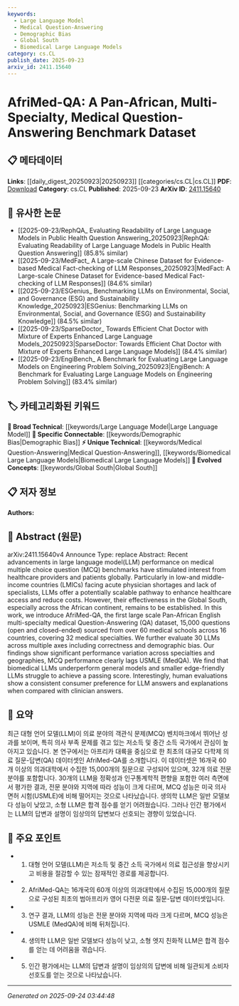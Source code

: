 ```yaml
---
keywords:
  - Large Language Model
  - Medical Question-Answering
  - Demographic Bias
  - Global South
  - Biomedical Large Language Models
category: cs.CL
publish_date: 2025-09-23
arxiv_id: 2411.15640
---
```


<!-- KEYWORD_LINKING_METADATA:
{
  "processed_timestamp": "2025-09-24T03:44:48.680871",
  "vocabulary_version": "1.0",
  "selected_keywords": [
    "Large Language Model",
    "Medical Question-Answering",
    "Demographic Bias",
    "Global South",
    "Biomedical Large Language Models"
  ],
  "rejected_keywords": [],
  "similarity_scores": {
    "Large Language Model": 0.85,
    "Medical Question-Answering": 0.78,
    "Demographic Bias": 0.8,
    "Global South": 0.7,
    "Biomedical Large Language Models": 0.75
  },
  "extraction_method": "AI_prompt_based",
  "budget_applied": true,
  "candidates_json": {
    "candidates": [
      {
        "surface": "Large Language Model",
        "canonical": "Large Language Model",
        "aliases": [
          "LLM"
        ],
        "category": "broad_technical",
        "rationale": "Central to the dataset's evaluation, linking to advancements in AI.",
        "novelty_score": 0.3,
        "connectivity_score": 0.9,
        "specificity_score": 0.65,
        "link_intent_score": 0.85
      },
      {
        "surface": "Medical Question-Answering",
        "canonical": "Medical Question-Answering",
        "aliases": [
          "Medical QA"
        ],
        "category": "unique_technical",
        "rationale": "Focus of the dataset, providing a unique link to medical AI applications.",
        "novelty_score": 0.75,
        "connectivity_score": 0.7,
        "specificity_score": 0.8,
        "link_intent_score": 0.78
      },
      {
        "surface": "Demographic Bias",
        "canonical": "Demographic Bias",
        "aliases": [],
        "category": "specific_connectable",
        "rationale": "Relevant for understanding biases in AI models, crucial for ethical AI discussions.",
        "novelty_score": 0.55,
        "connectivity_score": 0.85,
        "specificity_score": 0.7,
        "link_intent_score": 0.8
      },
      {
        "surface": "Global South",
        "canonical": "Global South",
        "aliases": [],
        "category": "evolved_concepts",
        "rationale": "Important for contextualizing the geographical focus of the dataset.",
        "novelty_score": 0.6,
        "connectivity_score": 0.65,
        "specificity_score": 0.75,
        "link_intent_score": 0.7
      },
      {
        "surface": "Biomedical LLMs",
        "canonical": "Biomedical Large Language Models",
        "aliases": [
          "Biomedical LLMs"
        ],
        "category": "unique_technical",
        "rationale": "Specifically evaluated in the study, highlighting a niche application of LLMs.",
        "novelty_score": 0.7,
        "connectivity_score": 0.6,
        "specificity_score": 0.85,
        "link_intent_score": 0.75
      }
    ],
    "ban_list_suggestions": [
      "performance variation",
      "consumer preference"
    ]
  },
  "decisions": [
    {
      "candidate_surface": "Large Language Model",
      "resolved_canonical": "Large Language Model",
      "decision": "linked",
      "scores": {
        "novelty": 0.3,
        "connectivity": 0.9,
        "specificity": 0.65,
        "link_intent": 0.85
      }
    },
    {
      "candidate_surface": "Medical Question-Answering",
      "resolved_canonical": "Medical Question-Answering",
      "decision": "linked",
      "scores": {
        "novelty": 0.75,
        "connectivity": 0.7,
        "specificity": 0.8,
        "link_intent": 0.78
      }
    },
    {
      "candidate_surface": "Demographic Bias",
      "resolved_canonical": "Demographic Bias",
      "decision": "linked",
      "scores": {
        "novelty": 0.55,
        "connectivity": 0.85,
        "specificity": 0.7,
        "link_intent": 0.8
      }
    },
    {
      "candidate_surface": "Global South",
      "resolved_canonical": "Global South",
      "decision": "linked",
      "scores": {
        "novelty": 0.6,
        "connectivity": 0.65,
        "specificity": 0.75,
        "link_intent": 0.7
      }
    },
    {
      "candidate_surface": "Biomedical LLMs",
      "resolved_canonical": "Biomedical Large Language Models",
      "decision": "linked",
      "scores": {
        "novelty": 0.7,
        "connectivity": 0.6,
        "specificity": 0.85,
        "link_intent": 0.75
      }
    }
  ]
}
-->

# AfriMed-QA: A Pan-African, Multi-Specialty, Medical Question-Answering Benchmark Dataset

## 📋 메타데이터

**Links**: [[daily_digest_20250923|20250923]] [[categories/cs.CL|cs.CL]]
**PDF**: [Download](https://arxiv.org/pdf/2411.15640.pdf)
**Category**: cs.CL
**Published**: 2025-09-23
**ArXiv ID**: [2411.15640](https://arxiv.org/abs/2411.15640)

## 🔗 유사한 논문
- [[2025-09-23/RephQA_ Evaluating Readability of Large Language Models in Public Health Question Answering_20250923|RephQA: Evaluating Readability of Large Language Models in Public Health Question Answering]] (85.8% similar)
- [[2025-09-23/MedFact_ A Large-scale Chinese Dataset for Evidence-based Medical Fact-checking of LLM Responses_20250923|MedFact: A Large-scale Chinese Dataset for Evidence-based Medical Fact-checking of LLM Responses]] (84.6% similar)
- [[2025-09-23/ESGenius_ Benchmarking LLMs on Environmental, Social, and Governance (ESG) and Sustainability Knowledge_20250923|ESGenius: Benchmarking LLMs on Environmental, Social, and Governance (ESG) and Sustainability Knowledge]] (84.5% similar)
- [[2025-09-23/SparseDoctor_ Towards Efficient Chat Doctor with Mixture of Experts Enhanced Large Language Models_20250923|SparseDoctor: Towards Efficient Chat Doctor with Mixture of Experts Enhanced Large Language Models]] (84.4% similar)
- [[2025-09-23/EngiBench_ A Benchmark for Evaluating Large Language Models on Engineering Problem Solving_20250923|EngiBench: A Benchmark for Evaluating Large Language Models on Engineering Problem Solving]] (83.4% similar)

## 🏷️ 카테고리화된 키워드
**🧠 Broad Technical**: [[keywords/Large Language Model|Large Language Model]]
**🔗 Specific Connectable**: [[keywords/Demographic Bias|Demographic Bias]]
**⚡ Unique Technical**: [[keywords/Medical Question-Answering|Medical Question-Answering]], [[keywords/Biomedical Large Language Models|Biomedical Large Language Models]]
**🚀 Evolved Concepts**: [[keywords/Global South|Global South]]

## 📋 저자 정보

**Authors:** 

## 📄 Abstract (원문)

arXiv:2411.15640v4 Announce Type: replace 
Abstract: Recent advancements in large language model(LLM) performance on medical multiple choice question (MCQ) benchmarks have stimulated interest from healthcare providers and patients globally. Particularly in low-and middle-income countries (LMICs) facing acute physician shortages and lack of specialists, LLMs offer a potentially scalable pathway to enhance healthcare access and reduce costs. However, their effectiveness in the Global South, especially across the African continent, remains to be established. In this work, we introduce AfriMed-QA, the first large scale Pan-African English multi-specialty medical Question-Answering (QA) dataset, 15,000 questions (open and closed-ended) sourced from over 60 medical schools across 16 countries, covering 32 medical specialties. We further evaluate 30 LLMs across multiple axes including correctness and demographic bias. Our findings show significant performance variation across specialties and geographies, MCQ performance clearly lags USMLE (MedQA). We find that biomedical LLMs underperform general models and smaller edge-friendly LLMs struggle to achieve a passing score. Interestingly, human evaluations show a consistent consumer preference for LLM answers and explanations when compared with clinician answers.

## 📝 요약

최근 대형 언어 모델(LLM)이 의료 분야의 객관식 문제(MCQ) 벤치마크에서 뛰어난 성과를 보이며, 특히 의사 부족 문제를 겪고 있는 저소득 및 중간 소득 국가에서 관심이 높아지고 있습니다. 본 연구에서는 아프리카 대륙을 중심으로 한 최초의 대규모 다학제 의료 질문-답변(QA) 데이터셋인 AfriMed-QA를 소개합니다. 이 데이터셋은 16개국 60개 이상의 의과대학에서 수집한 15,000개의 질문으로 구성되어 있으며, 32개 의료 전문 분야를 포함합니다. 30개의 LLM을 정확성과 인구통계학적 편향을 포함한 여러 측면에서 평가한 결과, 전문 분야와 지역에 따라 성능이 크게 다르며, MCQ 성능은 미국 의사 면허 시험(USMLE)에 비해 떨어지는 것으로 나타났습니다. 생의학 LLM은 일반 모델보다 성능이 낮았고, 소형 LLM은 합격 점수를 얻기 어려웠습니다. 그러나 인간 평가에서는 LLM의 답변과 설명이 임상의의 답변보다 선호되는 경향이 있었습니다.

## 🎯 주요 포인트

- 1. 대형 언어 모델(LLM)은 저소득 및 중간 소득 국가에서 의료 접근성을 향상시키고 비용을 절감할 수 있는 잠재적인 경로를 제공합니다.
- 2. AfriMed-QA는 16개국의 60개 이상의 의과대학에서 수집된 15,000개의 질문으로 구성된 최초의 범아프리카 영어 다전문 의료 질문-답변 데이터셋입니다.
- 3. 연구 결과, LLM의 성능은 전문 분야와 지역에 따라 크게 다르며, MCQ 성능은 USMLE (MedQA)에 비해 뒤처집니다.
- 4. 생의학 LLM은 일반 모델보다 성능이 낮고, 소형 엣지 친화적 LLM은 합격 점수를 얻는 데 어려움을 겪습니다.
- 5. 인간 평가에서는 LLM의 답변과 설명이 임상의의 답변에 비해 일관되게 소비자 선호도를 얻는 것으로 나타났습니다.


---

*Generated on 2025-09-24 03:44:48*